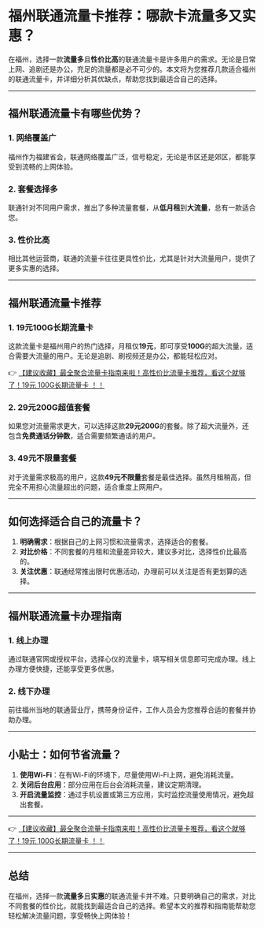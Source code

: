 # 福州联通流量卡推荐：哪款卡流量多又实惠？

在福州，选择一款**流量多**且**性价比高**的联通流量卡是许多用户的需求。无论是日常上网、追剧还是办公，充足的流量都是必不可少的。本文将为您推荐几款适合福州的联通流量卡，并详细分析其优缺点，帮助您找到最适合自己的选择。

---

## 福州联通流量卡有哪些优势？

### 1. 网络覆盖广
福州作为福建省会，联通网络覆盖广泛，信号稳定，无论是市区还是郊区，都能享受到流畅的上网体验。

### 2. 套餐选择多
联通针对不同用户需求，推出了多种流量套餐，从**低月租**到**大流量**，总有一款适合您。

### 3. 性价比高
相比其他运营商，联通的流量卡往往更具性价比，尤其是针对大流量用户，提供了更多实惠的选择。

---

## 福州联通流量卡推荐

### 1. 19元100G长期流量卡
这款流量卡是福州用户的热门选择，月租仅**19元**，即可享受**100G**的超大流量，适合需要大流量的用户。无论是追剧、刷视频还是办公，都能轻松应对。

👉 [【建议收藏】最全聚合流量卡指南来啦！高性价比流量卡推荐，看这个就够了！19元 100G长期流量卡 ！！](https://bit.ly/Liuliangka)

### 2. 29元200G超值套餐
如果您对流量需求更大，可以选择这款**29元200G**的套餐。除了超大流量外，还包含**免费通话分钟数**，适合需要频繁通话的用户。

### 3. 49元不限量套餐
对于流量需求极高的用户，这款**49元不限量**套餐是最佳选择。虽然月租稍高，但完全不用担心流量超出的问题，适合重度上网用户。

---

## 如何选择适合自己的流量卡？

1. **明确需求**：根据自己的上网习惯和流量需求，选择适合的套餐。
2. **对比价格**：不同套餐的月租和流量差异较大，建议多对比，选择性价比最高的。
3. **关注优惠**：联通经常推出限时优惠活动，办理前可以关注是否有更划算的选择。

---

## 福州联通流量卡办理指南

### 1. 线上办理
通过联通官网或授权平台，选择心仪的流量卡，填写相关信息即可完成办理。线上办理方便快捷，还能享受更多优惠。

### 2. 线下办理
前往福州当地的联通营业厅，携带身份证件，工作人员会为您推荐合适的套餐并协助办理。

---

## 小贴士：如何节省流量？

1. **使用Wi-Fi**：在有Wi-Fi的环境下，尽量使用Wi-Fi上网，避免消耗流量。
2. **关闭后台应用**：部分应用在后台会消耗流量，建议定期清理。
3. **开启流量监控**：通过手机设置或第三方应用，实时监控流量使用情况，避免超出套餐。

---

👉 [【建议收藏】最全聚合流量卡指南来啦！高性价比流量卡推荐，看这个就够了！19元 100G长期流量卡 ！！](https://bit.ly/Liuliangka)

---

## 总结

在福州，选择一款**流量多**且**实惠**的联通流量卡并不难。只要明确自己的需求，对比不同套餐的性价比，就能找到最适合自己的选择。希望本文的推荐和指南能帮助您轻松解决流量问题，享受畅快上网体验！